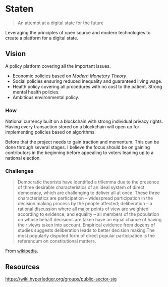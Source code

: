 # Staten
> An attempt at a digital state for the future

Leveraging the principles of open source and modern technologies to create a platform for a digital state. 

## Vision

A policy platform covering all the important issues.
 
 - Economic policies based on *Modern Monetary Theory*.
 - Social policies ensuring reduced inequality and guaranteed living wage.
 - Health policy covering all procedures with no cost to the patient. Strong mental health policies.
 - Ambitious environmental policy.

### How
 
National currency built on a blockchain with strong individual privacy rights. Having every transaction stored on a blockchain will open up for implementing policies based on algorithms.

Before that the project needs to gain traction and momentum. This can be done through several stages. I believe the focus should be on gaining contributors in the beginning before appealing to voters leading up to a national election. 

### Challenges

> Democratic theorists have identified a trilemma due to the presence of three desirable characteristics of an ideal system of direct democracy, which are challenging to deliver all at once. These three characteristics are participation – widespread participation in the decision making process by the people affected; deliberation – a rational discussion where all major points of view are weighted according to evidence; and equality – all members of the population on whose behalf decisions are taken have an equal chance of having their views taken into account. Empirical evidence from dozens of studies suggests deliberation leads to better decision making.The most popularly disputed form of direct popular participation is the referendum on constitutional matters.

From [wikipedia](https://en.wikipedia.org/wiki/Direct_democracy#Democratic_reform_trilemma).

## Resources
https://wiki.hyperledger.org/groups/public-sector-sig
